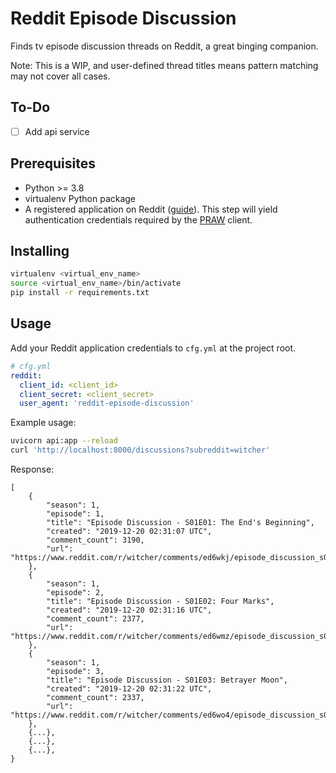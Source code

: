 # Reddit Episode Discussion

Finds tv episode discussion threads on Reddit, a great binging companion.

Note: This is a WIP, and user-defined thread titles means pattern matching may not cover all cases.

## To-Do
- [ ] Add api service

## Prerequisites
- Python >= 3.8
- virtualenv Python package
- A registered application on Reddit ([guide](https://old.reddit.com/prefs/apps/)). This step will yield authentication credentials required by the [PRAW](https://praw.readthedocs.io/en/stable/index.html) client.

## Installing
```bash
virtualenv <virtual_env_name>
source <virtual_env_name>/bin/activate
pip install -r requirements.txt
```


## Usage
Add your Reddit application credentials to `cfg.yml` at the project root.
```yaml
# cfg.yml
reddit:
  client_id: <client_id>
  client_secret: <client_secret>
  user_agent: 'reddit-episode-discussion'
```

Example usage:
```bash
uvicorn api:app --reload
curl 'http://localhost:8000/discussions?subreddit=witcher'
```
Response:
```
[
    {
        "season": 1,
        "episode": 1,
        "title": "Episode Discussion - S01E01: The End's Beginning",
        "created": "2019-12-20 02:31:07 UTC",
        "comment_count": 3190,
        "url": "https://www.reddit.com/r/witcher/comments/ed6wkj/episode_discussion_s01e01_the_ends_beginning/",
    },
    {
        "season": 1,
        "episode": 2,
        "title": "Episode Discussion - S01E02: Four Marks",
        "created": "2019-12-20 02:31:16 UTC",
        "comment_count": 2377,
        "url": "https://www.reddit.com/r/witcher/comments/ed6wmz/episode_discussion_s01e02_four_marks/",
    },
    {
        "season": 1,
        "episode": 3,
        "title": "Episode Discussion - S01E03: Betrayer Moon",
        "created": "2019-12-20 02:31:22 UTC",
        "comment_count": 2337,
        "url": "https://www.reddit.com/r/witcher/comments/ed6wo4/episode_discussion_s01e03_betrayer_moon/",
    },
    {...},
    {...},
    {...},
}
```